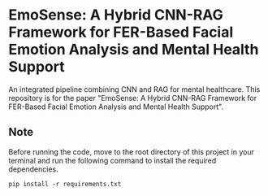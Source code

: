 # EmoSense: A Hybrid CNN-RAG Framework for FER-Based Facial Emotion Analysis and Mental Health Support

An integrated pipeline combining CNN and RAG for mental healthcare. This repository is for the paper "EmoSense: A Hybrid CNN-RAG Framework for FER-Based Facial Emotion Analysis and Mental Health Support".

## Note

Before running the code, move to the root directory of this project in your terminal and run the following command to install the required dependencies.

```shell
pip install -r requirements.txt
```
